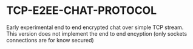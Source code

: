 # TCP-E2EE-CHAT-PROTOCOL

Early experimental end to end encrypted chat over simple TCP stream.  
This version does not implement the end to end encyption (only sockets connections are for know secured)
